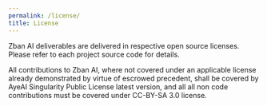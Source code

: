 ```yaml
---
permalink: /license/
title: License
---
```





Zban AI deliverables are delivered in respective open source licenses. Please refer to each project source code for details.

All contributions to Zban AI, where not covered under an applicable license already demonstrated by virtue of escrowed precedent, shall be covered by AyeAI Singularity Public License latest version, and all all non code contributions must be covered under CC-BY-SA 3.0 license.
